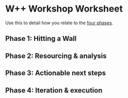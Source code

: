 # W++ Workshop Worksheet

Use this to detail how you relate to the [four phases](./phases.md).

## Phase 1: Hitting a Wall


## Phase 2: Resourcing & analysis


## Phase 3: Actionable next steps


## Phase 4: Iteration & execution
